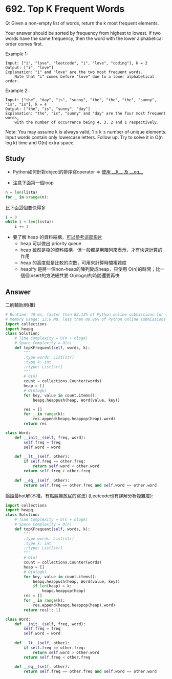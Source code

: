 # 692. Top K Frequent Words
Q: Given a non-empty list of words, return the k most frequent elements.

Your answer should be sorted by frequency from highest to lowest. If two words have the same frequency, then the word with the lower alphabetical order comes first.

Example 1:
```
Input: ["i", "love", "leetcode", "i", "love", "coding"], k = 2
Output: ["i", "love"]
Explanation: "i" and "love" are the two most frequent words.
    Note that "i" comes before "love" due to a lower alphabetical order.
```
Example 2:
```
Input: ["the", "day", "is", "sunny", "the", "the", "the", "sunny", "is", "is"], k = 4
Output: ["the", "is", "sunny", "day"]
Explanation: "the", "is", "sunny" and "day" are the four most frequent words,
    with the number of occurrence being 4, 3, 2 and 1 respectively.
```
Note:
You may assume k is always valid, 1 ≤ k ≤ number of unique elements.
Input words contain only lowercase letters.
Follow up:
Try to solve it in O(n log k) time and O(n) extra space.

## Study

* Python如何針對object的排序寫operator => [使用 \_\_lt\_\_ 及 \_\_eq\_\_](https://stackoverflow.com/questions/48313301/python-sort-has-higher-priority-for-lt-than-gt/48313338#48313338)

* 注意下面第一個loop
```python
n = len(lista)
for _ in xrange(n):
```
比下面這個要快得多
```python
i = 0
while i < len(lista):
    i += 1
```
* 要了解 heap 的資料結構，[可以參考這部影片](https://www.youtube.com/watch?v=HqPJF2L5h9U)
    * heap 可以做出 priority queue
    * heap 雖然是樹的資料結構，但一般都是用陣列來表示，才有快速計算的作用
    * heap 的高度就是比較的次數，可用來計算時間複雜度
    * heapify 是將一個non-heap的陣列變成heap，只使用 O(n)的時間；比一個個insert的方法總共要 O(nlogn)的時間還要再快

## Answer
二刷輔助刷(推)
```python
# Runtime: 40 ms, faster than 82.13% of Python online submissions for Top K Frequent Words.
# Memory Usage: 13.6 MB, less than 80.86% of Python online submissions for Top K Frequent Words.
import collections
import heapq
class Solution:
    # Time Complexity = O(n + nlogk)
    # Space Complexity = O(n)
    def topKFrequent(self, words, k):
        """
        :type words: List[str]
        :type k: int
        :rtype: List[str]
        """
        # O(n)
        count = collections.Counter(words)
        heap = []
        # O(nlogk)
        for key, value in count.items():
            heapq.heappush(heap, Word(value, key))

        res = []
        for _ in range(k):
            res.append(heapq.heappop(heap).word)
        return res

class Word:
    def __init__(self, freq, word):
        self.freq = freq
        self.word = word
    
    def __lt__(self, other):
        if self.freq == other.freq:
            return self.word < other.word
        return self.freq > other.freq
    
    def __eq__(self, other):
        return self.freq == other.freq and self.word == other.word
```

論譠最hot解(不推，有點脫褲放屁的寫法) (Leetcode也有詳解分析複雜度):
```python
import collections
import heapq
class Solution:
    # Time Complexity = O(n + nlogk)
    # Space Complexity = O(n)
    def topKFrequent(self, words, k):
        """
        :type words: List[str]
        :type k: int
        :rtype: List[str]
        """
        # O(n)
        count = collections.Counter(words)
        heap = []
        # O(nlogk)
        for key, value in count.items():
            heapq.heappush(heap, Word(value, key))
            if len(heap) > k:
                heapq.heappop(heap)
        res = []
        for _ in range(k):
            res.append(heapq.heappop(heap).word)
        return res[::-1]

class Word:
    def __init__(self, freq, word):
        self.freq = freq
        self.word = word
    
    def __lt__(self, other):
        if self.freq == other.freq:
            return self.word > other.word
        return self.freq < other.freq
    
    def __eq__(self, other):
        return self.freq == other.freq and self.word == other.word
```